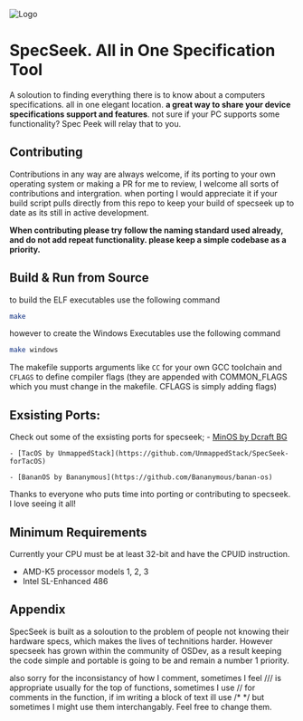 
![Logo](https://i.imgur.com/Zg37VpH.png)
# SpecSeek. All in One Specification Tool

A soloution to finding everything there is to know about a computers specifications. all in one elegant location. **a great way to share your device specifications support and features**. not sure if your PC supports some functionality? Spec Peek will relay that to you.

## Contributing
Contributions in any way are always welcome, if its porting to your own operating system or making a PR for me to review, I welcome all sorts of contributions and intergration. when porting I would appreciate it if your build script pulls directly from this repo to keep your build of specseek up to date as its still in active development.

**When contributing please try follow the naming standard used already, and do not add repeat functionality. please keep a simple codebase as a priority.**
## Build & Run from Source
to build the ELF executables use the following command
``` bash
make
```
however to create the Windows Executables use the following command
``` bash
make windows
```

The makefile supports arguments like `CC` for your own GCC toolchain and `CFLAGS` to define compiler flags (they are appended with COMMON_FLAGS which you must change in the makefile. CFLAGS is simply adding flags)

## Exsisting Ports:
Check out some of the exsisting ports for specseek;
    - [MinOS by Dcraft BG](https://github.com/Mellurboo/MinOS_SpecSeek)

    - [TacOS by UnmappedStack](https://github.com/UnmappedStack/SpecSeek-forTacOS)
    
    - [BananOS by Bananymous](https://github.com/Bananymous/banan-os)
Thanks to everyone who puts time into porting or contributing to specseek. I love seeing it all!

## Minimum Requirements
Currently your CPU must be at least 32-bit and have the CPUID instruction.

- AMD-K5 processor models 1, 2, 3
- Intel SL-Enhanced 486


## Appendix
SpecSeek is built as a soloution to the problem of people not knowing their hardware specs, which makes the lives of technitions harder. However specseek has grown within the community of OSDev, as a result keeping the code simple and portable is going to be and remain a number 1 priority.

also sorry for the inconsistancy of how I comment, sometimes I feel /// is appropriate usually for the top of functions, sometimes I use // for comments in the function, if im writing a block of text ill use /* */ but sometimes I might use them interchangably. Feel free to change them.